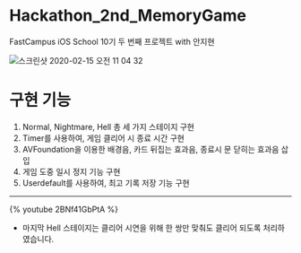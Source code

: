 # Hackathon_2nd_MemoryGame
FastCampus iOS School 10기 두 번째 프로젝트 with 안지현



![스크린샷 2020-02-15 오전 11 04 32](https://user-images.githubusercontent.com/15086391/74580074-a3a6a780-4fe3-11ea-9567-699b3ea9b81f.png)



# 구현 기능

1. Normal, Nightmare, Hell 총 세 가지 스테이지 구현
2. Timer를 사용하여, 게임 클리어 시 종료 시간 구현
3. AVFoundation을 이용한 배경음, 카드 뒤집는 효과음, 종료시 문 닫히는 효과음 삽입
4. 게임 도중 일시 정지 기능 구현
5. Userdefault를 사용하여, 최고 기록 저장 기능 구현



------

{% youtube 2BNf41GbPtA %}

- 마지막 Hell 스테이지는 클리어 시연을 위해 한 쌍만 맞춰도 클리어 되도록 처리하였습니다.

